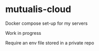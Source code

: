 # mutualis-cloud
Docker compose set-up for my servers

Work in progress

Require an env file stored in a private repo
